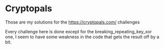 # Cryptopals
Those are my solutions for the https://cryptopals.com/ challenges

Every challenge here is done except for the breaking_repeating_key_xor one, I seem to have some weakness in the code that gets the result off by a bit.
